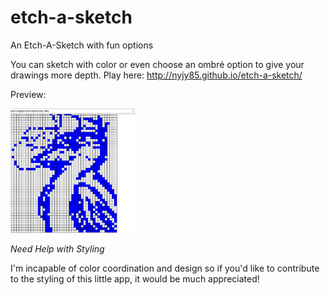 # etch-a-sketch
An Etch-A-Sketch with fun options

You can sketch with color or even choose an ombré option to give your drawings more depth.  Play here: http://nyjy85.github.io/etch-a-sketch/
 

Preview:

<img src="./bluebird.png" alt="bluebird" width="200" />


*Need Help with Styling*

I'm incapable of color coordination and design so if you'd like to contribute to the styling of this little app, it would be much appreciated!

